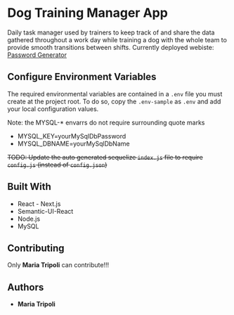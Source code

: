 # Dog Training Manager App
Daily task manager used by trainers to keep track of and share the data gathered throughout a work day while training a dog with the whole team to provide smooth transitions between shifts. 
Currently deployed webiste:
[Password Generator](https://zeit.co/meatripoli/final-project "Password Generator")

## Configure Environment Variables

The required environmental variables are contained in a `.env` file you must create at the project root. To do so, copy the `.env-sample` as `.env` and add your local configuration values.

Note: the MYSQL-\* envarrs do not require surrounding quote marks

- MYSQL_KEY=yourMySqlDbPassword
- MYSQL_DBNAME=yourMySqlDbName

~~TODO: Update the auto generated sequelize `index.js` file to require `config.js` (instead of `config.json`)~~ 

## Built With
+ React - Next.js
+ Semantic-UI-React
+ Node.js
+ MySQL

## Contributing
Only **Maria Tripoli** can contribute!!!

## Authors
+ **Maria Tripoli**